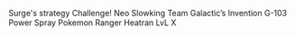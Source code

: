 Surge's strategy
Challenge!
Neo Slowking
Team Galactic’s Invention G-103 Power Spray
Pokemon Ranger
Heatran LvL X
